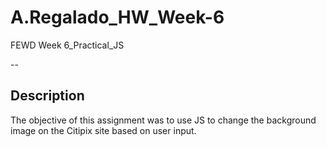 # A.Regalado_HW_Week-6
FEWD Week 6_Practical_JS

--

## Description


The objective of this assignment was to use JS to change the background
image on the Citipix site based on user input.
